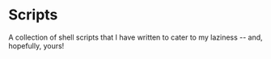 Scripts
=======

A collection of shell scripts that I have written to cater to my laziness -- and, hopefully, yours!
